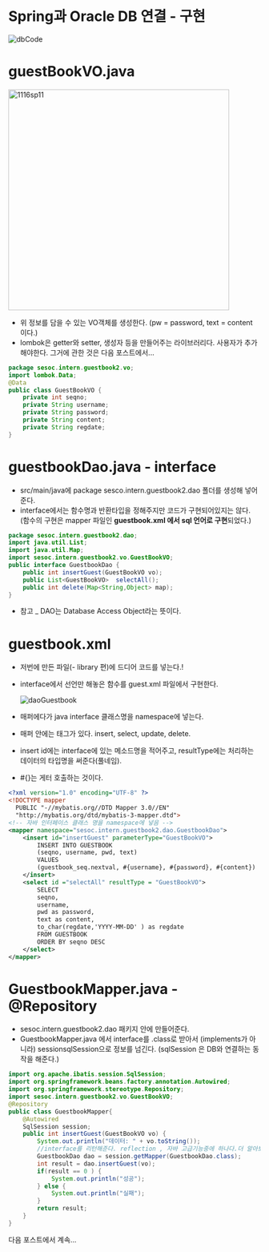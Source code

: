 # Spring과 Oracle DB 연결 - 구현

![dbCode](https://user-images.githubusercontent.com/37058233/99866789-61a43500-2bf7-11eb-9ac3-9695692e7178.PNG)



# guestBookVO.java

<img width="441" alt="1116sp11" src="https://user-images.githubusercontent.com/37058233/99865540-d1152700-2bed-11eb-9a04-6c54af0267ad.PNG">

- 위 정보를 담을 수 있는 VO객체를 생성한다. (pw = password, text = content 이다.)
- lombok은 getter와 setter, 생성자 등을 만들어주는 라이브러리다. 사용자가 추가해야한다. 그거에 관한 것은 다음 포스트에서...

```java
package sesoc.intern.guestbook2.vo;
import lombok.Data;
@Data
public class GuestBookVO {
	private int seqno;
	private String username;
	private String password;
	private String content;
	private String regdate;
}
```

# guestbookDao.java - interface

- src/main/java에 package sesco.intern.guestbook2.dao 폴더를 생성해 넣어준다.
- interface에서는 함수명과 반환타입을 정해주지만 코드가 구현되어있지는 않다. (함수의 구현은 mapper 파일인 **guestbook.xml 에서 sql 언어로 구현**되었다.) 

```java
package sesoc.intern.guestbook2.dao;
import java.util.List;
import java.util.Map;
import sesoc.intern.guestbook2.vo.GuestBookVO;
public interface GuestbookDao {
	public int insertGuest(GuestBookVO vo);
	public List<GuestBookVO>  selectAll();
	public int delete(Map<String,Object> map);	
}
```

* 참고 _ DAO는 Database Access Object라는 뜻이다.

# guestbook.xml

- 저번에 만든 파일(- library 편)에 드디어 코드를 넣는다.!

- interface에서 선언만 해놓은 함수를 guest.xml 파일에서 구현한다.

  ![daoGuestbook](https://user-images.githubusercontent.com/37058233/99536221-69908900-29ed-11eb-874b-c2b0b99f222f.PNG)

- 매퍼에다가 java interface 클래스명을 namespace에 넣는다.

- 매퍼 안에는 태그가 있다. insert, select, update, delete.

- insert id에는 interface에 있는 메소드명을 적어주고, resultType에는 처리하는 데이터의 타입명을 써준다(풀네임).

- #{}는 게터 호출하는 것이다.

```xml
<?xml version="1.0" encoding="UTF-8" ?>
<!DOCTYPE mapper
  PUBLIC "-//mybatis.org//DTD Mapper 3.0//EN"
  "http://mybatis.org/dtd/mybatis-3-mapper.dtd">
<!-- 자바 인터페이스 클래스 명을 namespace에 넣음 -->  
<mapper namespace="sesoc.intern.guestbook2.dao.GuestbookDao">
    <insert id="insertGuest" parameterType="GuestBookVO">
        INSERT INTO GUESTBOOK
        (seqno, username, pwd, text)
        VALUES
        (guestbook_seq.nextval, #{username}, #{password}, #{content})
    </insert>
    <select id ="selectAll" resultType = "GuestBookVO">
        SELECT 
        seqno,
        username,
        pwd as password,
        text as content,
        to_char(regdate,'YYYY-MM-DD' ) as regdate
        FROM GUESTBOOK
        ORDER BY seqno DESC
    </select>
</mapper>
```

# GuestbookMapper.java -@Repository

- sesoc.intern.guestbook2.dao 패키지 안에 만들어준다.
- GuestbookMapper.java 에서 interface를 .class로 받아서 (implements가 아니라) sessionsqlSession으로 정보를 넘긴다. (sqlSession 은 DB와 연결하는 동작을 해준다.)

```java
import org.apache.ibatis.session.SqlSession;
import org.springframework.beans.factory.annotation.Autowired;
import org.springframework.stereotype.Repository;
import sesoc.intern.guestbook2.vo.GuestBookVO;
@Repository
public class GuestbookMapper{
    @Autowired
    SqlSession session;
    public int insertGuest(GuestBookVO vo) {
        System.out.println("데이터: " + vo.toString());
        //interface를 리턴해준다. reflection , 자바 고급기능중에 하나다.더 알아보기
        GuestbookDao dao = session.getMapper(GuestbookDao.class);
        int result = dao.insertGuest(vo);
        if(result == 0 ) {
            System.out.println("성공");
        } else {
            System.out.println("실패");
        }
        return result;
    }
}
```



다음 포스트에서 계속...